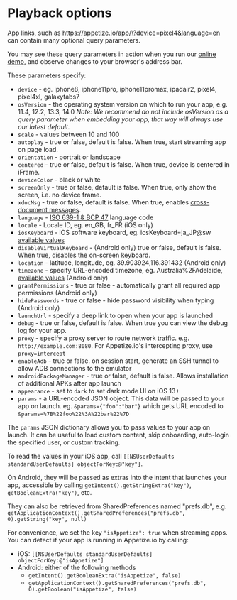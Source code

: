 # Playback options

App links, such as [https://appetize.io/app/\<publicKey>?device=pixel4\&language=en](https://appetize.io/app/%3CpublicKey%3E?device=pixel4\&language=en) can contain many optional query parameters.

You may see these query parameters in action when you run our [online demo](https://appetize.io/demo), and observe changes to your browser's address bar.

These parameters specify:

* `device` - eg. iphone8, iphone11pro, iphone11promax, ipadair2, pixel4, pixel4xl, galaxytabs7
* `osVersion` - the operating system version on which to run your app, e.g. 11.4, 12.2, 13.3, 14.0 _Note: We recommend do not include osVersion as a query parameter when embedding your app, that way will always use our latest default._
* `scale` - values between 10 and 100
* `autoplay` - true or false, default is false. When true, start streaming app on page load.
* `orientation` - portrait or landscape
* `centered` - true or false, default is false. When true, device is centered in iFrame.
* `deviceColor` - black or white
* `screenOnly` - true or false, default is false. When true, only show the screen, i.e. no device frame.
* `xdocMsg` - true or false, default is false. When true, enables [cross-document messages](cross-document-messages.md).
* `language` - [ISO 639-1 & BCP 47](https://stackoverflow.com/questions/7973023/what-is-the-list-of-supported-languages-locales-on-android) language code
* `locale` - Locale ID, eg. en_GB, fr_FR (iOS only)
* `iosKeyboard` - iOS software keyboard, eg. iosKeyboard=ja_JP@sw [available values](https://pgssoft.github.io/AutoMate/Enums/SoftwareKeyboard.html)
* `disableVirtualKeyboard` - (Android only) true or false, default is false. When true, disables the on-screen keyboard.
* `location` - latitude, longitude, eg. 39.903924,116.391432 (Android only)
* `timezone` - specify URL-encoded timezone, eg. Australia%2FAdelaide, [available values](https://en.wikipedia.org/wiki/List_of_tz_database_time_zones) (Android only)
* `grantPermissions` - true or false - automatically grant all required app permissions (Android only)
* `hidePasswords` - true or false - hide password visibility when typing (Android only)
* `launchUrl` - specify a deep link to open when your app is launched
* `debug` - true or false, default is false. When true you can view the debug log for your app. 
* `proxy` - specify a proxy server to route network traffic. e.g. `http://example.com:8080`. For Appetize.io's intercepting proxy, use `proxy=intercept`
* `enableAdb` - true or false. on session start, generate an SSH tunnel to allow ADB connections to the emulator
* `androidPackageManager` - true or false, default is false. Allows installation of additional APKs after app launch
* `appearance` - set to `dark` to set dark mode UI on iOS 13+
* `params` - a URL-encoded JSON object. This data will be passed to your app on launch. eg. `&params={"foo":"bar"}` which gets URL encoded to `&params=%7B%22foo%22%3A%22bar%22%7D`

The `params` JSON dictionary allows you to pass values to your app on launch. It can be useful to load custom content, skip onboarding, auto-login the specified user, or custom tracking.

To read the values in your iOS app, call `[[NSUserDefaults standardUserDefaults] objectForKey:@"key"]`.

On Android, they will be passed as extras into the intent that launches your app, accessible by calling `getIntent().getStringExtra("key")`, `getBooleanExtra("key")`, etc.

They can also be retrieved from SharedPreferences named "prefs.db", e.g. `getApplicationContext().getSharedPreferences("prefs.db", 0).getString("key", null)`

For convenience, we set the key `"isAppetize": true` when streaming apps. You can detect if your app is running in Appetize.io by calling:

* iOS: `[[NSUserDefaults standardUserDefaults] objectForKey:@"isAppetize"]`
* Android: either of the following methods
  * `getIntent().getBooleanExtra("isAppetize", false)`
  * `getApplicationContext().getSharedPreferences("prefs.db", 0).getBoolean("isAppetize", false)`
